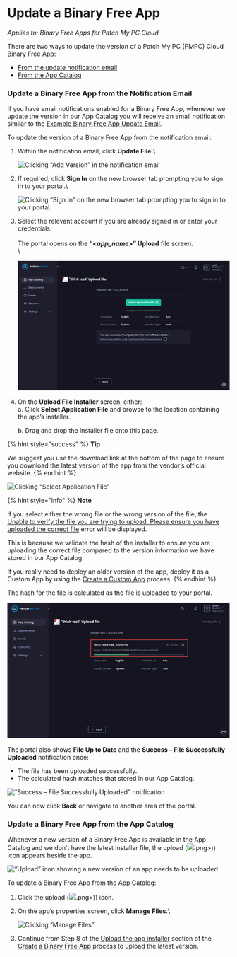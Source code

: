 # Update a Binary Free App

_Applies to: Binary Free Apps for Patch My PC Cloud_

There are two ways to update the version of a Patch My PC (PMPC) Cloud Binary Free App:

* [From the update notification email](update-a-binary-free-app.md#update-a-binary-free-app-from-the-notification-email)
* [From the App Catalog](update-a-binary-free-app.md#update-a-binary-free-app-from-the-app-catalog)

### Update a Binary Free App from the Notification Email

If you have email notifications enabled for a Binary Free App, whenever we update the version in our App Catalog you will receive an email notification similar to the [Example Binary Free App Update Email](../cloud-reference/cloud-email-reference/example-binary-free-app-update-email.md).

To update the version of a Binary Free App from the notification email:

1.  Within the notification email, click **Update File**.\


    ![Clicking “Add Version” in the notification email](/_images/image%20%28401%29.png "Clicking \"Add Version\" in the notification email")


2.  If required, click **Sign In** on the new browser tab prompting you to sign in to your portal.\


    ![Clicking “Sign In” on the new browser tab prompting you to sign in to your portal.](/_images/image%20%28402%29.png "Clicking \"Sign In\" on the new browser tab prompting you to sign in to your portal.")


3.  Select the relevant account if you are already signed in or enter your credentials.\
    \
    The portal opens on the **“<**_**app\_name**_**>” Upload** file screen.\
    \


    ![](/_images/image%20%28403%29.png "")


4.  On the **Upload File Installer** screen, either:\
    a. Click **Select Application File** and browse to the location containing the app’s installer.

    b. Drag and drop the installer file onto this page.

{% hint style="success" %}
**Tip**

We suggest you use the download link at the bottom of the page to ensure you download the latest version of the app from the vendor’s official website.
{% endhint %}

![Clicking “Select Application File”](/_images/image%20%28404%29.png "Clicking \"Select Application File\"")

{% hint style="info" %}
**Note**

If you select either the wrong file or the wrong version of the file, the [Unable to verify the file you are trying to upload. Please ensure you have uploaded the correct file](../cloud-troubleshooting/troubleshooting-binary-free-apps/unable-to-verify-the-file-you-are-trying-to-upload-error-in-binary-free-apps.md) error will be displayed.

This is because we validate the hash of the installer to ensure you are uploading the correct file compared to the version information we have stored in our App Catalog.

If you really need to deploy an older version of the app, deploy it as a Custom App by using the [Create a Custom App](../custom-apps/create-a-custom-app/) process.
{% endhint %}

The hash for the file is calculated as the file is uploaded to your portal.

![Calculating the hash for the file as its uploaded to your portal](/_images/image%20%28405%29.png "Calculating the hash for the file as its uploaded to your portal")

The portal also shows **File Up to Date** and the **Success – File Successfully Uploaded** notification once:

* The file has been uploaded successfully.
* The calculated hash matches that stored in our App Catalog.

![“Success – File Successfully Uploaded” notification](/_images/image%20%28406%29.png "\"Success – File Successfully Uploaded\" notification")

You can now click **Back** or navigate to another area of the portal.

### Update a Binary Free App from the App Catalog

Whenever a new version of a Binary Free App is available in the App Catalog and we don’t have the latest installer file, the upload (![](/_images/image%20%28407).png>)) icon appears beside the app.

![“Upload” icon showing a new version of an app needs to be uploaded](/_images/image%20%28408%29.png "\"Upload\" icon showing a new version of an app needs to be uploaded")

To update a Binary Free App from the App Catalog:

1. Click the upload (![](/_images/image%20%28407).png>)) icon.
2.  On the app’s properties screen, click **Manage Files**.\


    ![Clicking “Manage Files”](/_images/image%20%28409%29.png "Clicking \"Manage Files\"")


3. Continue from Step 8 of the [Upload the app installer](deploy-a-binary-free-app.md#upload-the-app-installer) section of the [Create a Binary Free App](deploy-a-binary-free-app.md) process to upload the latest version.
